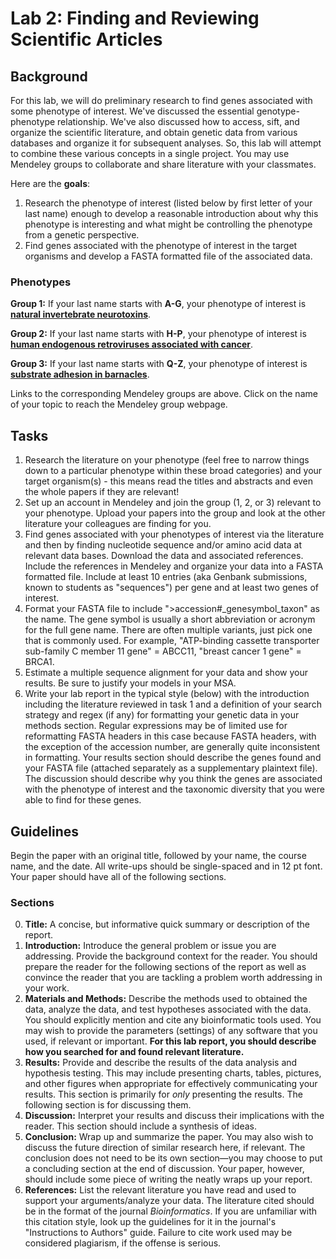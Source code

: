 # Lab 2: Finding and Reviewing Scientific Articles

## Background

For this lab, we will do preliminary research to find genes associated with some phenotype of interest. We've discussed the essential genotype-phenotype relationship. We've also discussed how to access, sift, and organize the scientific literature, and obtain genetic data from various databases and organize it for subsequent analyses.  So, this lab will attempt to combine these various concepts in a single project. You may use Mendeley groups to collaborate and share literature with your classmates.

Here are the **goals**:

1. Research the phenotype of interest (listed below by first letter of your last name) enough to develop a reasonable introduction about why this phenotype is interesting and what might be controlling the phenotype from a genetic perspective. 
2. Find genes associated with the phenotype of interest in the target organisms and develop a FASTA formatted file of the associated data.

### Phenotypes

**Group 1:** If your last name starts with **A-G**, your phenotype of interest is [**natural invertebrate neurotoxins**](https://www.mendeley.com/community/bisc2584-natural-invertebrate-neurotoxins/). 

**Group 2:** If your last name starts with **H-P**, your phenotype of interest is [**human endogenous retroviruses associated with cancer**](https://www.mendeley.com/community/bisc2584-human-endogenous-retroviruses-associated-with-cancer/).

**Group 3:** If your last name starts with **Q-Z**, your phenotype of interest is [**substrate adhesion in barnacles**](https://www.mendeley.com/community/bisc2584-susbtrate-adhesion-in-barnacles/).

Links to the corresponding Mendeley groups are above. Click on the name of your topic to reach the Mendeley group webpage.

## Tasks

1. Research the literature on your phenotype (feel free to narrow things down to a particular phenotype within these broad categories) and your target organism(s) - this means read the titles and abstracts and even the whole papers if they are relevant!
2. Set up an account in Mendeley and join the group (1, 2, or 3) relevant to your phenotype.  Upload your papers into the group and look at the other literature your colleagues are finding for you.
3. Find genes associated with your phenotypes of interest via the literature and then by finding nucleotide sequence and/or amino acid data at relevant data bases.  Download the data and associated references.  Include the references in Mendeley and organize your data into a FASTA formatted file.  Include at least 10 entries (aka Genbank submissions, known to students as "sequences") per gene and at least two genes of interest.
4. Format your FASTA file to include ">accession#_genesymbol_taxon" as the name. The gene symbol is usually a short abbreviation or acronym for the full gene name. There are often multiple variants, just pick one that is commonly used. For example, "ATP-binding cassette transporter sub-family C member 11 gene" = ABCC11, "breast cancer 1 gene" = BRCA1.
5. Estimate a multiple sequence alignment for your data and show your results. Be sure to justify your models in your MSA.
6. Write your lab report in the typical style (below) with the introduction including the literature reviewed in task 1 and a definition of your search strategy and regex (if any) for formatting your genetic data in your methods section. Regular expressions may be of limited use for reformatting FASTA headers in this case because FASTA headers, with the exception of the accession number, are generally quite inconsistent in formatting. Your results section should describe the genes found and your FASTA file (attached separately as a supplementary plaintext file). The discussion should describe why you think the genes are associated with the phenotype of interest and the taxonomic diversity that you were able to find for these genes.


## Guidelines
Begin the paper with an original title, followed by your name, the course name, and the date. All write-ups should be single-spaced and in 12 pt font. Your paper should have all of the following sections.

### Sections
0. **Title:** A concise, but informative quick summary or description of the report.
1. **Introduction:** Introduce the general problem or issue you are addressing. Provide the background context for the reader. You should prepare the reader for the following sections of the report as well as convince the reader that you are tackling a problem worth addressing in your work.
2. **Materials and Methods:** Describe the methods used to obtained the data, analyze the data, and test hypotheses associated with the data. You should explicitly mention and cite any bioinformatic tools used. You may wish to provide the parameters (settings) of any software that you used, if relevant or important. **For this lab report, you should describe how you searched for and found relevant literature.**
3. **Results:** Provide and describe the results of the data analysis and hypothesis testing. This may include presenting charts, tables, pictures, and other figures when appropriate for effectively communicating your results. This section is primarily for *only* presenting the results. The following section is for discussing them.
4. **Discussion:**  Interpret your results and discuss their implications with the reader. This section should include a synthesis of ideas.
5. **Conclusion:** Wrap up and summarize the paper. You may also wish to discuss the future direction of similar research here, if relevant. The conclusion does not need to be its own section—you may choose to put a concluding section at the end of discussion. Your paper, however, should include some piece of writing the neatly wraps up your report.
6. **References:** List the relevant literature you have read and used to support your arguments/analyze your data. The literature cited should be in the format of the journal *Bioinformatics*. If you are unfamiliar with this citation style, look up the guidelines for it in the journal's "Instructions to Authors" guide. Failure to cite work used may be considered plagiarism, if the offense is serious.